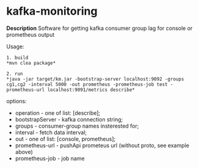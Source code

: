 # kafka-monitoring
**Description**
Software for getting kafka consumer group lag for console or prometheus output

Usage:
    
    1. build
    *mvn clea package*
    
    2. run
    *java -jar target/km.jar -bootstrap-server localhost:9092 -groups cg1,cg2 -interval 5000 -out prometheus -prometheus-job test -prometheus-url localhost:9091/metrics describe*
    
options:
 - operation - one of list: [describe]; 
 - bootstrapServer - kafka connection string;
 - groups - consumer-group names insterested for;
 - interval - fetch data interval;
 - out - one of list: [console, prometheus];
 - prometheus-url - pushApi prometeus url (without proto, see example above)
 - prometheus-job - job name 
   

